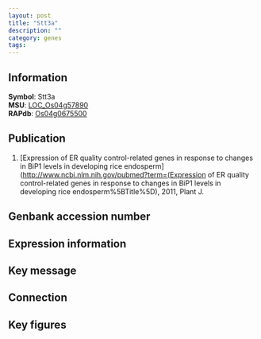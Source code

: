 ```yaml
---
layout: post
title: "Stt3a"
description: ""
category: genes
tags: 
---
```


## Information
__Symbol__: Stt3a  
__MSU__: [LOC_Os04g57890](http://rice.plantbiology.msu.edu/cgi-bin/ORF_infopage.cgi?orf=LOC_Os04g57890)  
__RAPdb__: [Os04g0675500](http://rapdb.dna.affrc.go.jp/viewer/gbrowse_details/irgsp1?name=Os04g0675500)  

## Publication
1. [Expression of ER quality control-related genes in response to changes in BiP1 levels in developing rice endosperm](http://www.ncbi.nlm.nih.gov/pubmed?term=(Expression of ER quality control-related genes in response to changes in BiP1 levels in developing rice endosperm%5BTitle%5D), 2011, Plant J.

## Genbank accession number

## Expression information

## Key message

## Connection

## Key figures



